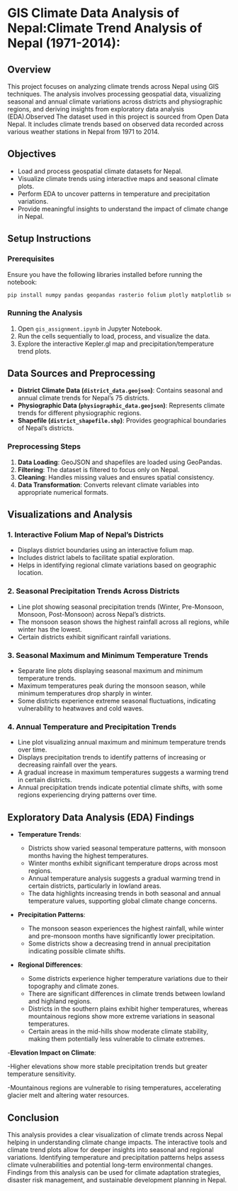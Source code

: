 # GIS Climate Data Analysis of Nepal:Climate Trend Analysis of Nepal (1971-2014):

## Overview

This project focuses on analyzing climate trends across Nepal using GIS techniques. The analysis involves processing geospatial data, visualizing seasonal and annual climate variations across districts and physiographic regions, and deriving insights from exploratory data analysis (EDA).Observed The dataset used in this project is sourced from Open Data Nepal. It includes climate trends based on observed data recorded across various weather stations in Nepal from 1971 to 2014.

## Objectives

- Load and process geospatial climate datasets for Nepal.
- Visualize climate trends using interactive maps and seasonal climate plots.
- Perform EDA to uncover patterns in temperature and precipitation variations.
- Provide meaningful insights to understand the impact of climate change in Nepal.

## Setup Instructions

### Prerequisites

Ensure you have the following libraries installed before running the notebook:

```bash
pip install numpy pandas geopandas rasterio folium plotly matplotlib seaborn
```

### Running the Analysis

1. Open `gis_assignment.ipynb` in Jupyter Notebook.
2. Run the cells sequentially to load, process, and visualize the data.
3. Explore the interactive Kepler.gl map and precipitation/temperature trend plots.

## Data Sources and Preprocessing

- **District Climate Data (`district_data.geojson`)**: Contains seasonal and annual climate trends for Nepal’s 75 districts.
- **Physiographic Data (`physiographic_data.geojson`)**: Represents climate trends for different physiographic regions.
- **Shapefile (`district_shapefile.shp`)**: Provides geographical boundaries of Nepal’s districts.

### Preprocessing Steps

1. **Data Loading**: GeoJSON and shapefiles are loaded using GeoPandas.
2. **Filtering**: The dataset is filtered to focus only on Nepal.
3. **Cleaning**: Handles missing values and ensures spatial consistency.
4. **Data Transformation**: Converts relevant climate variables into appropriate numerical formats.

## Visualizations and Analysis

### 1. **Interactive Folium Map of Nepal’s Districts**

- Displays district boundaries using an interactive folium map.
- Includes district labels to facilitate spatial exploration.
- Helps in identifying regional climate variations based on geographic location.

### 2. **Seasonal Precipitation Trends Across Districts**

- Line plot showing seasonal precipitation trends (Winter, Pre-Monsoon, Monsoon, Post-Monsoon) across Nepal’s districts.
- The monsoon season shows the highest rainfall across all regions, while winter has the lowest.
- Certain districts exhibit significant rainfall variations.

### 3. **Seasonal Maximum and Minimum Temperature Trends**

- Separate line plots displaying seasonal maximum and minimum temperature trends.
- Maximum temperatures peak during the monsoon season, while minimum temperatures drop sharply in winter.
- Some districts experience extreme seasonal fluctuations, indicating vulnerability to heatwaves and cold waves.

### 4. **Annual Temperature and Precipitation Trends**

- Line plot visualizing annual maximum and minimum temperature trends over time.
- Displays precipitation trends to identify patterns of increasing or decreasing rainfall over the years.
- A gradual increase in maximum temperatures suggests a warming trend in certain districts.
- Annual precipitation trends indicate potential climate shifts, with some regions experiencing drying patterns over time.

## Exploratory Data Analysis (EDA) Findings

- **Temperature Trends**:
  - Districts show varied seasonal temperature patterns, with monsoon months having the highest temperatures.
  - Winter months exhibit significant temperature drops across most regions.
  - Annual temperature analysis suggests a gradual warming trend in certain districts, particularly in lowland areas.
  - The data highlights increasing trends in both seasonal and annual temperature values, supporting global climate change concerns.
- **Precipitation Patterns**:
  - The monsoon season experiences the highest rainfall, while winter and pre-monsoon months have significantly lower precipitation.
  - Some districts show a decreasing trend in annual precipitation indicating possible climate shifts.
- **Regional Differences**:

  - Some districts experience higher temperature variations due to their topography and climate zones.
  - There are significant differences in climate trends between lowland and highland regions.
  - Districts in the southern plains exhibit higher temperatures, whereas mountainous regions show more extreme variations in seasonal temperatures.
  - Certain areas in the mid-hills show moderate climate stability, making them potentially less vulnerable to climate extremes.

-**Elevation Impact on Climate**:

-Higher elevations show more stable precipitation trends but greater temperature sensitivity.

-Mountainous regions are vulnerable to rising temperatures, accelerating glacier melt and altering water resources.

## Conclusion

This analysis provides a clear visualization of climate trends across Nepal helping in understanding climate change impacts. The interactive tools and climate trend plots allow for deeper insights into seasonal and regional variations. Identifying temperature and precipitation patterns helps assess climate vulnerabilities and potential long-term environmental changes. Findings from this analysis can be used for climate adaptation strategies, disaster risk management, and sustainable development planning in Nepal.
